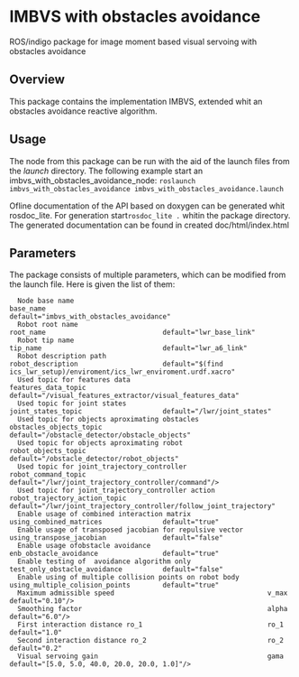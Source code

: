 # IMBVS with obstacles avoidance

ROS/indigo package for image moment based visual servoing with obstacles avoidance

## Overview

This package contains the implementation IMBVS, extended whit an obstacles avoidance reactive algorithm.

## Usage

The node from this package can be run with the aid of the launch files from the _launch_ directory.
The following example start an imbvs_with_obstacles_avoidance_node:
```roslaunch imbvs_with_obstacles_avoidance imbvs_with_obstacles_avoidance.launch```


Ofline documentation of the API based on doxygen can be generated whit rosdoc_lite. For generation start```rosdoc_lite .``` whitin the package directory. The generated documentation can be found in created doc/html/index.html


## Parameters

The package consists of multiple parameters, which can be modified from the launch file. Here is given the list of them:
```
  Node base name                                                base_name                             default="imbvs_with_obstacles_avoidance"
  Robot root name                                               root_name                             default="lwr_base_link"
  Robot tip name                                                tip_name                              default="lwr_a6_link"
  Robot description path                                        robot_description                     default="$(find ics_lwr_setup)/enviroment/ics_lwr_enviroment.urdf.xacro"
  Used topic for features data                                  features_data_topic                   default="/visual_features_extractor/visual_features_data"
  Used topic for joint states                                   joint_states_topic                    default="/lwr/joint_states"
  Used topic for objects aproximating obstacles                 obstacles_objects_topic               default="/obstacle_detector/obstacle_objects"
  Used topic for objects aproximating robot                     robot_objects_topic                   default="/obstacle_detector/robot_objects"
  Used topic for joint_trajectory_controller                    robot_command_topic                   default="/lwr/joint_trajectory_controller/command"/>
  Used topic for joint_trajectory_controller action             robot_trajectory_action_topic         default="/lwr/joint_trajectory_controller/follow_joint_trajectory"
  Enable usage of combined interaction matrix                   using_combined_matrices               default="true"
  Enable usage of transposed jacobian for repulsive vector      using_transpose_jacobian              default="false"
  Enable usage ofobstacle avoidance                             enb_obstacle_avoidance                default="true"
  Enable testing of  avoidance algorithm only                   test_only_obstacle_avoidance          default="false"
  Enable using of multiple collision points on robot body       using_multiple_colision_points        default="true"
  Maximum admissible speed                                      v_max                                 default="0.10"/>
  Smoothing factor                                              alpha                                 default="6.0"/>
  First interaction distance ro_1                               ro_1                                  default="1.0"
  Second interaction distance ro_2                              ro_2                                  default="0.2"
  Visual servoing gain                                          gama                                  default="[5.0, 5.0, 40.0, 20.0, 20.0, 1.0]"/>







